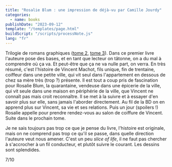 ```yaml
---
title: "Rosalie Blum : une impression de déjà-vu par Camille Jourdy"
categories:
  - name: books
publishDate: "2023-09-12"
template: "/templates/page.html"
buildScript: "/scripts/processNote.js"
lang: "fr"
---
```


Trilogie de romans graphiques ([tome 2](/notes/rosalie-blum-haut-les-mains-peau-de-lapin-par-camille-jourdy/), [tome 3](/notes/rosalie-blum-au-hasard-balthazar-par-camille-jourdy/)). Dans ce premier livre l'auteure pose des bases, et en tant que lecteur on tâtonne, on a du mal à comprendre où ça va. Et peut-être que ça ne va nulle part, on verra. En très résumé, c'est l'histoire de Vincent Machot, fils unique, fin de trentaine, coiffeur dans une petite ville, qui vit seul dans l'appartement en dessous de chez sa mère très (trop ?) présente. Il est tout a coup pris de fascination pour Rosalie Blum, la quarantaine, vendeuse dans une épicerie de la ville, qui vit seule dans une maison en périphérie de la ville, que Vincent ne connaît pas mais croit reconnaître. Il se met à la suivre et à essayer d'en savoir plus sur elle, sans jamais l'aborder directement. Au fil de la BD on en apprend plus sur Vincent, sa vie et ses relations. Puis un jour (spoilers !) Rosalie appelle pour prendre rendez-vous au salon de coiffure de Vincent. Suite dans le prochain tome.

Je ne sais toujours pas trop ce que je pense du livre, l'histoire est originale, mais on ne comprend pas trop ce qu'il se passe, dans quelle direction l'auteure veut nous amener. C'est un peu _slice of life_, il ne faut pas chercher à s'accrocher à un fil conducteur, et plutôt suivre le courant. Les dessins sont splendides.

7/10

